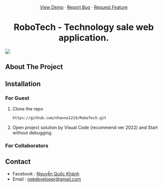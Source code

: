 <a name="readme-top"></a>
<div align="center">
  <p align="center">
    <a href="https://github.com/othneildrew/Best-README-Template">View Demo</a>
    ·
    <a href="https://github.com/nhanna1219/RoboTech/issues">Report Bug</a>
    ·
    <a href="https://github.com/nhanna1219/RoboTech/issues">Request Feature</a>
  </p>
</div>

<h1 align="center">RoboTech - Technology sale web application. </h1>

<img style="text-align:center;" src="https://www.maketecheasier.com/assets/uploads/2021/12/website-origin-pc.jpg"> <br>
## About The Project




## Installation
### For Guest 
1. Clone the repo
    ```sh
    https://github.com/nhanna1219/RoboTech.git
   ```
2. Open project solution by Visual Code (recommend ver 2022) and Start without debugging.
### For Collaborators

## Contact 
* Facebook : [Nguyễn Quốc Khánh](https://www.facebook.com/nqk.dev)
* Email : nqkdeveloper@gmail.com

